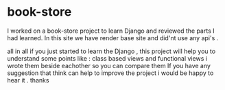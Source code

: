 # book-store
I worked on a book-store project to learn Django and reviewed the parts I had learned.
In this site we have render base site and did'nt use any api's .

all in all if you just started to learn the Django , this project will help you to understand some points like : class based views and functional views i wrote them beside eachother so you can compare them 
If you have any suggestion that think can help to improve the project i would be happy to hear it .
thanks
